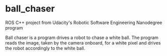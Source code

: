 # ball_chaser
ROS C++ project from Udacity's Robotic Software Engineering Nanodegree program 

Ball chaser is a program drives a robot to chase a white ball. The program reads the image, taken by the camera onboard, for a white pixel and drives the robot accordingly to the white ball.



